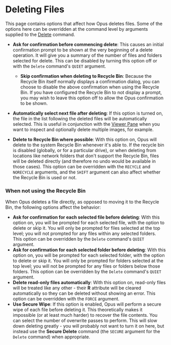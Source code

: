# Deleting Files

This page contains options that affect how Opus deletes files. Some of the options here can be overridden at the command level by arguments supplied to the [Delete](/Manual/reference/command_reference/internal_commands/delete.md) command.

- **Ask for confirmation before commencing delete**: This causes an initial confirmation prompt to be shown at the very beginning of a delete operation. It will give you a summary of the number of files and folders selected for delete. This can be disabled by turning this option off or with the `Delete` command's `QUIET` argument.
  - **Skip confirmation when deleting to Recycle Bin**: Because the Recycle Bin itself normally displays a confirmation dialog, you can choose to disable the above confirmation when using the Recycle Bin. If you have configured the Recycle Bin to not display a prompt, you may wish to leave this option off to allow the Opus confirmation to be shown.

- **Automatically select next file after deleting**: If this option is turned on, the file in the list following the deleted files will be automatically selected. This is useful in conjunction with the [Viewer Pane](/Manual/basic_concepts/the_lister/viewer_pane.md) when you want to inspect and optionally delete multiple images, for example.
- **Delete to Recycle Bin where possible**: With this option on, Opus will delete to the system Recycle Bin whenever it's able to. If the recycle bin is disabled (globally, or for a particular drive), or when deleting from locations like network folders that don't support the Recycle Bin, files will be deleted directly (and therefore no undo would be available in those cases). This option can be overridden with the `RECYCLE` and `NORECYCLE` arguments, and the `SHIFT` argument can also affect whether the Recycle Bin is used or not.

### When not using the Recycle Bin

When Opus deletes a file directly, as opposed to moving it to the Recycle Bin, the following options affect the behavior:

- **Ask for confirmation for each selected file before deleting**: With this option on, you will be prompted for each selected file, with the option to delete or skip it. You will only be prompted for files selected at the top level; you will not prompted for any files within any selected folders. This option can be overridden by the `Delete` command's `QUIET` argument.
- **Ask for confirmation for each selected folder before deleting**: With this option on, you will be prompted for each selected folder, with the option to delete or skip it. You will only be prompted for folders selected at the top level; you will not be prompted for any files or folders below those folders. This option can be overridden by the `Delete` command's `QUIET` argument.
- **Delete read-only files automatically**: With this option on, read-only files will be treated like any other - their **R** attribute will be cleared automatically so they can be deleted without showing an error. This option can be overridden with the `FORCE` argument.
- **Use Secure Wipe**: If this option is enabled, Opus will perform a secure wipe of each file before deleting it. This theoretically makes it impossible (or at least much harder) to recover the file contents. You can select the number of overwrite passes to perform. This will slow down deleting greatly - you will probably not want to turn it on here, but instead use the **Secure Delete** command (the `SECURE` argument for the `Delete` command) when appropriate.
